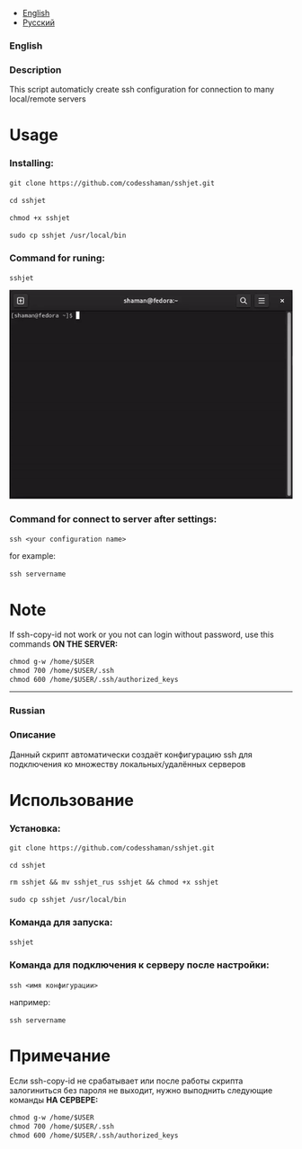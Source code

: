 + [English](https://github.com/codesshaman/sshjet/#English "English")
+ [Русский](https://github.com/codesshaman/sshjet/#Russian "Русский")

### English

### Description

This script automaticly create ssh configuration for connection to many local/remote servers

# Usage

### Installing:

```
git clone https://github.com/codesshaman/sshjet.git
```

``cd sshjet``

``chmod +x sshjet``

``sudo cp sshjet /usr/local/bin``

### Command for runing:

``sshjet``

![sshjet_installing](sshjet-install.gif)

### Command for connect to server after settings:

``ssh <your configuration name>``

for example:

``ssh servername``

# Note

If ssh-copy-id not work or you not can login without password, use this commands **ON THE SERVER:**

```
chmod g-w /home/$USER
chmod 700 /home/$USER/.ssh
chmod 600 /home/$USER/.ssh/authorized_keys
```

***

### Russian

### Описание

Данный скрипт автоматически создаёт конфигурацию ssh для подключения ко множеству локальных/удалённых серверов

# Использование

### Установка:

```
git clone https://github.com/codesshaman/sshjet.git
```

``cd sshjet``

```
rm sshjet && mv sshjet_rus sshjet && chmod +x sshjet
```

``sudo cp sshjet /usr/local/bin``

### Команда для запуска:

``sshjet``

### Команда для подключения к серверу после настройки:

``ssh <имя конфигурации>``

например:

``ssh servername``

# Примечание

Если ssh-copy-id не срабатывает или после работы скрипта залогиниться без пароля не выходит, нужно выподнить следующие команды **НА СЕРВЕРЕ:**

```
chmod g-w /home/$USER
chmod 700 /home/$USER/.ssh
chmod 600 /home/$USER/.ssh/authorized_keys
```
